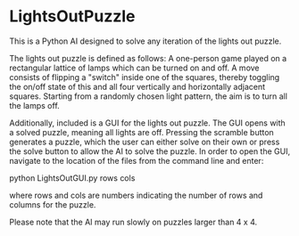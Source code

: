 # LightsOutPuzzle

This is a Python AI designed to solve any iteration of the lights out puzzle.

The lights out puzzle is defined as follows:
A one-person game played on a rectangular lattice of lamps which can be turned on and off. A move consists of flipping a "switch" inside one of the squares, thereby toggling the on/off state of this and all four vertically and horizontally adjacent squares. Starting from a randomly chosen light pattern, the aim is to turn all the lamps off.

Additionally, included is a GUI for the lights out puzzle. The GUI opens with a solved puzzle, meaning all lights are off. Pressing the scramble button generates a puzzle, which the user can either solve on their own or press the solve button to allow the AI to solve the puzzle. In order to open the GUI, navigate to the location of the files from the command line and enter:

python LightsOutGUI.py rows cols

where rows and cols are numbers indicating the number of rows and columns for the puzzle.

Please note that the AI may run slowly on puzzles larger than 4 x 4.
